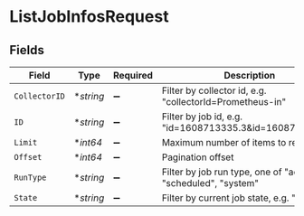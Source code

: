 # ListJobInfosRequest


## Fields

| Field                                                         | Type                                                          | Required                                                      | Description                                                   |
| ------------------------------------------------------------- | ------------------------------------------------------------- | ------------------------------------------------------------- | ------------------------------------------------------------- |
| `CollectorID`                                                 | **string*                                                     | :heavy_minus_sign:                                            | Filter by collector id, e.g. "collectorId=Prometheus-in"      |
| `ID`                                                          | **string*                                                     | :heavy_minus_sign:                                            | Filter by job id, e.g. "id=1608713335.3&id=1608713326.1"      |
| `Limit`                                                       | **int64*                                                      | :heavy_minus_sign:                                            | Maximum number of items to return                             |
| `Offset`                                                      | **int64*                                                      | :heavy_minus_sign:                                            | Pagination offset                                             |
| `RunType`                                                     | **string*                                                     | :heavy_minus_sign:                                            | Filter by job run type, one of "adhoc", "scheduled", "system" |
| `State`                                                       | **string*                                                     | :heavy_minus_sign:                                            | Filter by current job state, e.g. "running"                   |